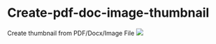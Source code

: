 # Create-pdf-doc-image-thumbnail
Create thumbnail from PDF/Docx/Image File
![](https://filestore.community.support.microsoft.com/api/images/208fc11f-e2a4-4017-a586-6eec0d362df3)
